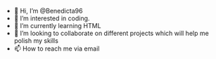 - 👋 Hi, I’m @Benedicta96
- 👀 I’m interested in coding.
- 🌱 I’m currently learning HTML
- 💞️ I’m looking to collaborate on different projects which will help me polish my skills
- 📫 How to reach me via email

<!---
Benedicta96/Benedicta96 is a ✨ special ✨ repository because its `README.md` (this file) appears on your GitHub profile.
You can click the Preview link to take a look at your changes.
--->

